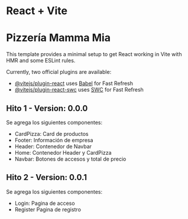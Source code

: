 # React + Vite
# Pizzería Mamma Mia

This template provides a minimal setup to get React working in Vite with HMR and some ESLint rules.

Currently, two official plugins are available:

- [@vitejs/plugin-react](https://github.com/vitejs/vite-plugin-react/blob/main/packages/plugin-react/README.md) uses [Babel](https://babeljs.io/) for Fast Refresh
- [@vitejs/plugin-react-swc](https://github.com/vitejs/vite-plugin-react-swc) uses [SWC](https://swc.rs/) for Fast Refresh

## Hito 1 - Version: 0.0.0
Se agrega los siguientes componentes:
- CardPizza: Card de productos
- Footer: Información de empresa
- Header: Contenedor de Navbar
- Home: Contenedor Header y CardPizza
- Navbar: Botones de accesos y total de precio 

## Hito 2 - Version: 0.0.1
Se agrega los siguientes componentes:
- Login: Pagina de acceso
- Register Pagina de registro